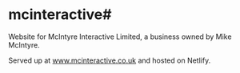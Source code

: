# mcinteractive#

Website for McIntyre Interactive Limited, a business owned by Mike McIntyre.

Served up at www.mcinteractive.co.uk and hosted on Netlify.
